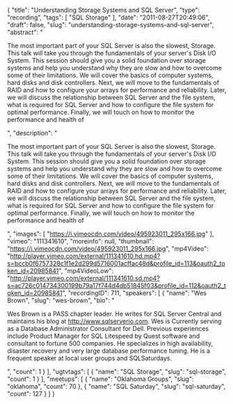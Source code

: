 {
  "title": "Understanding Storage Systems and SQL Server",
  "type": "recording",
  "tags": [
    "SQL Storage"
  ],
  "date": "2011-08-27T20:49:06",
  "draft": false,
  "slug": "understanding-storage-systems-and-sql-server",
  "abstract": "<p>The most important part of your SQL Server is also the slowest, Storage. This talk will take you through the fundamentals of your server's Disk I/O System. This session should give you a solid foundation over storage systems and help you understand why they are slow and how to overcome some of their limitations. We will cover the basics of computer systems, hard disks and disk controllers. Next, we will move to the fundamentals of RAID and how to configure your arrays for performance and reliability. Later, we will discuss the relationship between SQL Server and the file system, what is required for SQL Server and how to configure the file system for optimal performance. Finally, we will touch on how to monitor the performance and health of</p>",
  "description": "<p>The most important part of your SQL Server is also the slowest, Storage. This talk will take you through the fundamentals of your server's Disk I/O System. This session should give you a solid foundation over storage systems and help you understand why they are slow and how to overcome some of their limitations. We will cover the basics of computer systems, hard disks and disk controllers. Next, we will move to the fundamentals of RAID and how to configure your arrays for performance and reliability. Later, we will discuss the relationship between SQL Server and the file system, what is required for SQL Server and how to configure the file system for optimal performance. Finally, we will touch on how to monitor the performance and health of</p>",
  "images": [
    "https://i.vimeocdn.com/video/495923011_295x166.jpg"
  ],
  "vimeo": "111341610",
  "moreinfo": null,
  "thumbnail": "https://i.vimeocdn.com/video/495923011_295x166.jpg",
  "mp4Video": "http://player.vimeo.com/external/111341610.hd.mp4?s=bccb0f6757328c1f1e2d299d5716001acffac48d&profile_id=113&oauth2_token_id=20985841",
  "mp4VideoLow": "http://player.vimeo.com/external/111341610.sd.mp4?s=ac726c014734300199b79a17f744d4db51845f03&profile_id=112&oauth2_token_id=20985841",
  "recordingID": 711,
  "speakers": [
    {
      "name": "Wes Brown",
      "slug": "wes-brown",
      "bio": "<p>Wes Brown is a PASS chapter leader. He writes for SQL Server Central and maintains his blog at http://www.sqlserverio.com. Wes is Currently serving as a Database Administrator Consultant for Dell. Previous experiences include Product Manager for SQL Litespeed by Quest software and consultant to fortune 500 companies. He specializes in high availability, disaster recovery and very large database performance tuning. He is a frequent speaker at local user groups and SQLSaturdays.</p>",
      "count": 1
    }
  ],
  "ugtvtags": [
    {
      "name": "SQL Storage",
      "slug": "sql-storage",
      "count": 1
    }
  ],
  "meetups": [
    {
      "name": "Oklahoma Groups",
      "slug": "oklahoma",
      "count": 70
    },
    {
      "name": "SQL Saturday",
      "slug": "sql-saturday",
      "count": 127
    }
  ]
}
